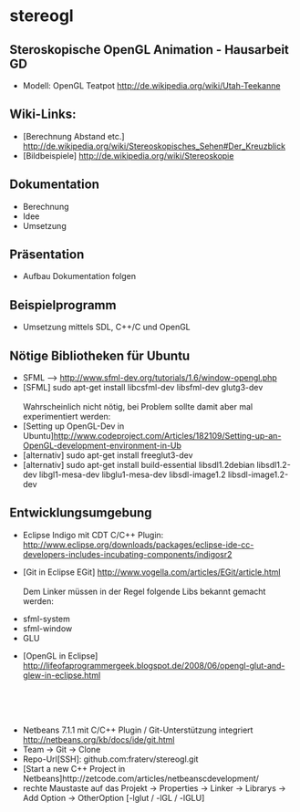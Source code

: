 stereogl
========

Steroskopische OpenGL Animation - Hausarbeit GD
-----------------------------------------------
- Modell: OpenGL Teatpot http://de.wikipedia.org/wiki/Utah-Teekanne


Wiki-Links: 
-----------
- [Berechnung Abstand etc.] http://de.wikipedia.org/wiki/Stereoskopisches_Sehen#Der_Kreuzblick
- [Bildbeispiele] http://de.wikipedia.org/wiki/Stereoskopie

Dokumentation
-------------
- Berechnung
- Idee
- Umsetzung

Präsentation
------------
- Aufbau Dokumentation folgen

Beispielprogramm
----------------
- Umsetzung mittels SDL, C++/C und OpenGL

Nötige Bibliotheken für Ubuntu
------------------------------
- SFML --> http://www.sfml-dev.org/tutorials/1.6/window-opengl.php
- [SFML] sudo apt-get install libcsfml-dev libsfml-dev glutg3-dev
<br><br>
Wahrscheinlich nicht nötig, bei Problem sollte damit aber mal experimentiert werden:
- [Setting up OpenGL-Dev in Ubuntu]http://www.codeproject.com/Articles/182109/Setting-up-an-OpenGL-development-environment-in-Ub
- [alternativ] sudo apt-get install freeglut3-dev
- [alternativ] sudo apt-get install build-essential libsdl1.2debian libsdl1.2-dev libgl1-mesa-dev libglu1-mesa-dev libsdl-image1.2 libsdl-image1.2-dev

Entwicklungsumgebung
--------------------
- Eclipse Indigo mit CDT C/C++ Plugin: http://www.eclipse.org/downloads/packages/eclipse-ide-cc-developers-includes-incubating-components/indigosr2
- [Git in Eclipse EGit] http://www.vogella.com/articles/EGit/article.html
<br><br>
Dem Linker müssen in der Regel folgende Libs bekannt gemacht werden:
    <li> sfml-system
    <li> sfml-window
    <li> GLU

- [OpenGL in Eclipse] http://lifeofaprogrammergeek.blogspot.de/2008/06/opengl-glut-and-glew-in-eclipse.html

<br><br><br>
- Netbeans 7.1.1 mit C/C++ Plugin / Git-Unterstützung integriert http://netbeans.org/kb/docs/ide/git.html
    <li> Team -> Git -> Clone
    <li> Repo-Url[SSH]: github.com:fraterv/stereogl.git
    <li> [Start a new C++ Project in Netbeans]http://zetcode.com/articles/netbeanscdevelopment/
    <li> rechte Maustaste auf das Projekt -> Properties -> Linker -> Librarys -> Add Option -> OtherOption [-lglut / -lGL / -lGLU]